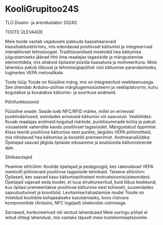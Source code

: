 # KooliGrupitoo24S
TLÜ Disaini- ja arenduslabor 2024S

TOOTE ÜLEVAADE

Meie toode vastab vajadusele pakkuda kaasahaaravaid klassihaldustööriistu, mis edendavad positiivset käitumist ja integreerivad interaktiivset tehnoloogiat. Traditsioonilised meetodid hea käitumise julgustamiseks jäävad tihti ilma reaalajas tagasiside ja mängustamise elementideta, mis aitaksid õpilastel püsida kaasatuna ja motiveerituna. Meie lahendus pakub lõbusat ja tehnoloogiapõhist viisi käitumise parandamiseks, tuginedes VEPA metoodikale.

Toote tüüp
Toode on füüsiline mäng, mis on integreeritud veebiteenusega. See ühendab Arduino-põhise märgilugemissüsteemi ja veebiplatvormi, kuhu kogutakse ja kuvatakse käitumis- ja soorituse andmeid.

Põhifunktsioonid

Füüsiline seade: Seade loeb NFC/RFID märke, millel on erinevad punktiväärtused, esindades erinevaid käitumisi või saavutusi.
Veebiliides: Kuvab reaalajas andmeid kogutud märkide, punktisummade kohta ja pakub visuaalsete vahendite kaudu positiivset tagasisidet.
Mängustatud õppimine: Klass teenib positiivse käitumise eest punkte, järgides VEPA põhimõtteid, mis rõhutavad hea käitumise ja koostöö premeerimist.
Andmeanalüütika: Õpetajad saavad jälgida õpilaste edusamme ja analüüsida käitumistrende ajas.

Sihtkasutajad

Peamine sihtrühm: Koolide õpetajad ja pedagoogid, kes rakendavad VEPA meetodil põhinevaid positiivse tagasiside tehnikaid.
Teisene sihtrühm: Õpilased, kes saavad kasu käitumispõhistest motivatsioonisüsteemidest.
Õpetajad vajavad seda toodet, et luua struktureeritud, kuid lõbus keskkond, kus õpilasi premeeritakse positiivse käitumise eest koheselt, suurendades saavutustunnet ja koostööd.
Levitamise/rahastamise mudel
Toode on mõeldud koolidele kohapealseks kasutamiseks, koos riistvara komponentide (Arduino, NFC lugejad) ühekordse ostmisega.

Sarnased, konkureerivad või seotud lahendused
Meie uuringu põhjal ei leitud ühtegi lahendust, mis vastaks täpselt meie tootekontseptsioonile.
